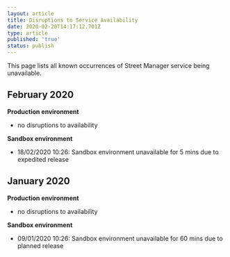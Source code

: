 ```yaml
---
layout: article
title: Disruptions to Service Availability
date: 2020-02-20T14:17:12.701Z
type: article
published: 'true'
status: publish
---
```

This page lists all known occurrences of Street Manager service being unavailable.

## February 2020

**Production environment**

* no disruptions to availability

**Sandbox environment**

* 18/02/2020 10:26: Sandbox environment unavailable for 5 mins due to expedited release

## January 2020

**Production environment**

* no disruptions to availability

**Sandbox environment**

* 09/01/2020 10:26: Sandbox environment unavailable for 60 mins due to planned release
